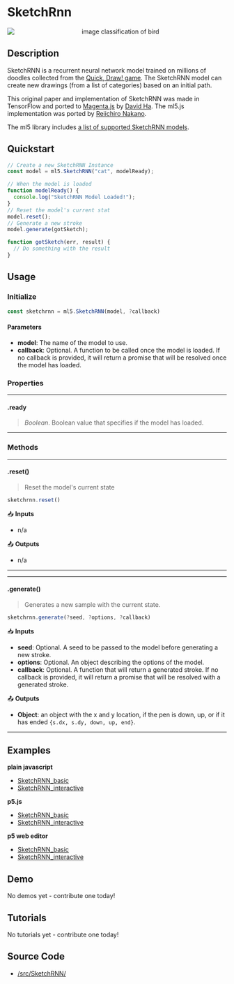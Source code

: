 # SketchRnn


<center>
    <img style="display:block; max-height:20rem" alt="image classification of bird" src="https://via.placeholder.com/150">
</center>


## Description

SketchRNN is a recurrent neural network model trained on millions of doodles collected from the [Quick, Draw! game](https://quickdraw.withgoogle.com/). The SketchRNN model can create new drawings (from a list of categories) based on an initial path.

This original paper and implementation of SketchRNN was made in TensorFlow and ported to [Magenta.js](https://magenta.tensorflow.org/get-started/#magenta-js) by [David Ha](https://twitter.com/hardmaru). The ml5.js implementation was ported by [Reiichiro Nakano](https://github.com/reiinakano).

The ml5 library includes [a list of supported SketchRNN models](https://github.com/ml5js/ml5-library/blob/master/src/SketchRNN/models.js).

## Quickstart

```js
// Create a new SketchRNN Instance
const model = ml5.SketchRNN("cat", modelReady);

// When the model is loaded
function modelReady() {
  console.log("SketchRNN Model Loaded!");
}
// Reset the model's current stat
model.reset();
// Generate a new stroke
model.generate(gotSketch);

function gotSketch(err, result) {
  // Do something with the result
}
```


## Usage

### Initialize

```js
const sketchrnn = ml5.SketchRNN(model, ?callback)
```

#### Parameters
* **model**: The name of the model to use.
* **callback**: Optional. A function to be called once the model is loaded. If no callback is provided, it will return a promise that will be resolved once the model has loaded.

### Properties

***
#### .ready
> *Boolean*. Boolean value that specifies if the model has loaded.
***


### Methods


***
#### .reset()
> Reset the model's current state

```js
sketchrnn.reset()
```

📥 **Inputs**

* n/a

📤 **Outputs**

* n/a

***



<!-- /////////////////////
FUNCTION DEFINITION START 
///////////////////////// -->
***
#### .generate()
> Generates a new sample with the current state.

```js
sketchrnn.generate(?seed, ?options, ?callback)
```

📥 **Inputs**
* **seed**: Optional. A seed to be passed to the model before generating a new stroke.
* **options**: Optional. An object describing the options of the model.
* **callback**: Optional. A function that will return a generated stroke. If no callback is provided, it will return a promise that will be resolved with a generated stroke.

📤 **Outputs**

* **Object**: an object with the x and y location, if the pen is down, up, or if it has ended `{s.dx, s.dy, down, up, end}`.

***



## Examples

**plain javascript**
* [SketchRNN_basic]()
* [SketchRNN_interactive]()


**p5.js**
* [SketchRNN_basic]()
* [SketchRNN_interactive]()

**p5 web editor**
* [SketchRNN_basic]()
* [SketchRNN_interactive]()

## Demo

No demos yet - contribute one today!

## Tutorials

No tutorials yet - contribute one today!

## Source Code

* [/src/SketchRNN/](https://github.com/ml5js/ml5-library/tree/release/src/SketchRNN)

